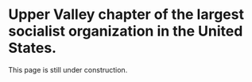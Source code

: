 # Upper Valley chapter of the largest socialist organization in the United States.

This page is still under construction.
